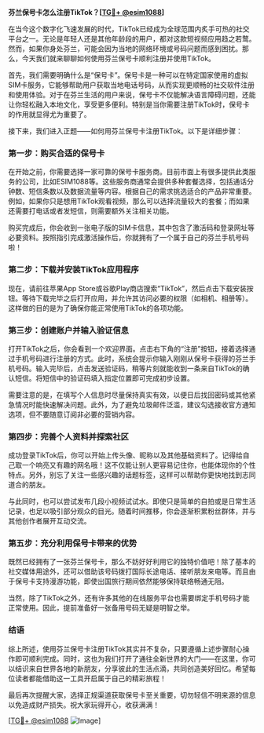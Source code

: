 **芬兰保号卡怎么注册TikTok？[[TG💪+ @esim1088](https://t.me/s/esim1088)]**

在当今这个数字化飞速发展的时代，TikTok已经成为全球范围内炙手可热的社交平台之一。无论是年轻人还是其他年龄段的用户，都对这款短视频应用趋之若鹜。然而，如果你身处芬兰，可能会因为当地的网络环境或号码问题而感到困扰。那么，今天我们就来聊聊如何使用芬兰保号卡顺利注册并使用TikTok。

首先，我们需要明确什么是“保号卡”。保号卡是一种可以在特定国家使用的虚拟SIM卡服务，它能够帮助用户获取当地电话号码，从而实现更顺畅的社交软件注册和使用体验。对于在芬兰生活的用户来说，保号卡不仅能解决语言障碍问题，还能让你轻松融入本地文化，享受更多便利。特别是当你需要注册TikTok时，保号卡的作用就显得尤为重要了。

接下来，我们进入正题——如何用芬兰保号卡注册TikTok。以下是详细步骤：

### **第一步：购买合适的保号卡**
在开始之前，你需要选择一家可靠的保号卡服务商。目前市面上有很多提供此类服务的公司，比如ESIM1088等。这些服务商通常会提供多种套餐选择，包括通话分钟数、短信条数以及数据流量等内容。根据自己的需求挑选适合的产品非常重要。例如，如果你只是想用TikTok观看视频，那么可以选择流量较大的套餐；而如果还需要打电话或者发短信，则需要额外关注相关功能。

购买完成后，你会收到一张电子版的SIM卡信息，其中包含了激活码和登录网址等必要资料。按照指引完成激活操作后，你就拥有了一个属于自己的芬兰手机号码啦！

### **第二步：下载并安装TikTok应用程序**
现在，请前往苹果App Store或谷歌Play商店搜索“TikTok”，然后点击下载安装按钮。等待下载完毕之后打开应用，并允许其访问必要的权限（如相机、相册等）。这样做的目的是为了确保你能正常使用TikTok的各项功能。

### **第三步：创建账户并输入验证信息**
打开TikTok之后，你会看到一个欢迎界面。点击右下角的“注册”按钮，接着选择通过手机号码进行注册的方式。此时，系统会提示你输入刚刚从保号卡获得的芬兰手机号码。输入完毕后，点击发送验证码，稍等片刻就能收到一条来自TikTok的确认短信。将短信中的验证码填入指定位置即可完成初步设置。

需要注意的是，在填写个人信息时尽量保持真实有效，以便日后找回密码或其他紧急情况时能快速解决问题。此外，为了避免垃圾邮件泛滥，建议勾选接收官方通知选项，但不要随意订阅非必要的营销内容。

### **第四步：完善个人资料并探索社区**
成功登录TikTok后，你可以开始上传头像、昵称以及其他基础资料了。记得给自己取一个响亮又有趣的网名哦！这不仅能让别人更容易记住你，也能体现你的个性特点。另外，别忘了关注一些感兴趣的话题标签，这样可以帮助你更快地找到志同道合的朋友。

与此同时，也可以尝试发布几段小视频试试水。即使只是简单的自拍或是日常生活记录，也足以吸引部分观众的目光。随着时间推移，你会逐渐积累粉丝群体，并与其他创作者展开互动交流。

### **第五步：充分利用保号卡带来的优势**
既然已经拥有了一张芬兰保号卡，那么不妨好好利用它的独特价值吧！除了基本的社交媒体用途外，还可以借助该号码拨打国际长途电话、接听朋友来电等。而且由于保号卡支持漫游功能，即使出国旅行期间依然能够保持联络畅通无阻。

当然，除了TikTok之外，还有许多其他的在线服务平台也需要绑定手机号码才能正常使用。因此，提前准备好一张备用号码无疑是明智之举。

### **结语**
综上所述，使用芬兰保号卡注册TikTok其实并不复杂，只要遵循上述步骤耐心操作即可顺利完成。同时，这也为我们打开了通往全新世界的大门——在这里，你可以结识来自世界各地的新朋友，分享彼此的生活点滴，共同创造美好回忆。希望每位读者都能借助这一工具开启属于自己的精彩旅程！

最后再次提醒大家，选择正规渠道获取保号卡至关重要，切勿轻信不明来源的信息以免造成财产损失。祝大家玩得开心，收获满满！

[[TG💪+ @esim1088](https://t.me/s/esim1088) ![Image](https://i.postimg.cc/4NQfJmqS/Snipaste-2025-05-13-00-14-12.png)]